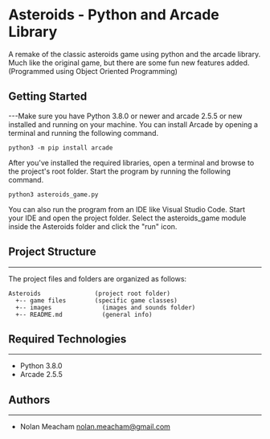 # Asteroids - Python and Arcade Library
A remake of the classic asteroids game using python and the arcade library. Much like the original game, but there are some fun new features added. 
(Programmed using Object Oriented Programming)

## Getting Started
---Make sure you have Python 3.8.0 or newer and arcade 2.5.5 or new installed 
and running on your machine. You can install Arcade by opening a terminal 
and running the following command.
```
python3 -m pip install arcade
```
After you've installed the required libraries, open a terminal and browse to the 
project's root folder. Start the program by running the following command.
```
python3 asteroids_game.py
```
You can also run the program from an IDE like Visual Studio Code. Start your IDE 
and open the project folder. Select the asteroids_game module inside the Asteroids folder and
click the "run" icon.

## Project Structure
---
The project files and folders are organized as follows:
```
Asteroids               (project root folder)
  +-- game files        (specific game classes)
  +-- images              (images and sounds folder)
  +-- README.md           (general info)

```

## Required Technologies
---
* Python 3.8.0
* Arcade 2.5.5

## Authors
---
* Nolan Meacham nolan.meacham@gmail.com